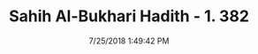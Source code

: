 ---
title        : "Sahih Al-Bukhari Hadith - 1. 382"
date         : 7/25/2018 1:49:42 PM
draft        : false
type         : "hadith"
layout       : "hadith"
BookCode     : "SHB"
VolumeNumber : "1"
HadithNumber : "382"
categories  :  ["Prayer-Prostrating on a garment in scorching heat"]
tags  :  ["Anas bin Malik"]
---